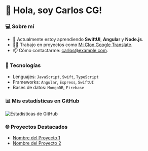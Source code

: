 # 👋 Hola, soy Carlos CG! 

### 💻 Sobre mí
- 🌱 Actualmente estoy aprendiendo **SwiftUI**, **Angular** y **Node.js**.
- 👨‍💻 Trabajo en proyectos como [Mi Clon Google Translate](https://github.com/CarlosCG2000/Mi-Clon-Google-Translate-Backend).
- 📫 Cómo contactarme: [carlos@example.com](mailto:carlos@example.com).

### 🚀 Tecnologías
- Lenguajes: `JavaScript`, `Swift`, `TypeScript`
- Frameworks: `Angular`, `Express`, `SwiftUI`
- Bases de datos: `MongoDB`, `Firebase`

### 📊 Mis estadísticas en GitHub
![Estadísticas de GitHub](https://github-readme-stats.vercel.app/api?username=CarlosCG2000&show_icons=true&theme=radical)

### 🌐 Proyectos Destacados
- [Nombre del Proyecto 1](URL-del-proyecto)
- [Nombre del Proyecto 2](URL-del-proyecto)


<!--
**CarlosCG2000/CarlosCG2000** is a ✨ _special_ ✨ repository because its `README.md` (this file) appears on your GitHub profile.

Here are some ideas to get you started:

- 🔭 I’m currently working on ...
- 🌱 I’m currently learning ...
- 👯 I’m looking to collaborate on ...
- 🤔 I’m looking for help with ...
- 💬 Ask me about ...
- 📫 How to reach me: ...
- 😄 Pronouns: ...
- ⚡ Fun fact: ...
-->
